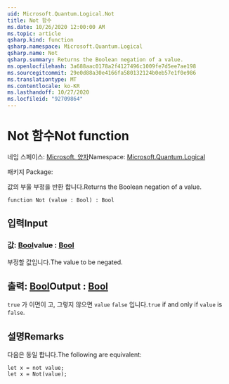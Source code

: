```yaml
---
uid: Microsoft.Quantum.Logical.Not
title: Not 함수
ms.date: 10/26/2020 12:00:00 AM
ms.topic: article
qsharp.kind: function
qsharp.namespace: Microsoft.Quantum.Logical
qsharp.name: Not
qsharp.summary: Returns the Boolean negation of a value.
ms.openlocfilehash: 3a688aac0178a2f4127496c1009fe7d5ee7ae198
ms.sourcegitcommit: 29e0d88a30e4166fa580132124b0eb57e1f0e986
ms.translationtype: MT
ms.contentlocale: ko-KR
ms.lasthandoff: 10/27/2020
ms.locfileid: "92709864"
---
```

# <a name="not-function"></a><span data-ttu-id="d9d64-102">Not 함수</span><span class="sxs-lookup"><span data-stu-id="d9d64-102">Not function</span></span>

<span data-ttu-id="d9d64-103">네임 스페이스: [Microsoft. 양자](xref:Microsoft.Quantum.Logical)</span><span class="sxs-lookup"><span data-stu-id="d9d64-103">Namespace: [Microsoft.Quantum.Logical](xref:Microsoft.Quantum.Logical)</span></span>

<span data-ttu-id="d9d64-104">패키지 [](https://nuget.org/packages/)</span><span class="sxs-lookup"><span data-stu-id="d9d64-104">Package: [](https://nuget.org/packages/)</span></span>


<span data-ttu-id="d9d64-105">값의 부울 부정을 반환 합니다.</span><span class="sxs-lookup"><span data-stu-id="d9d64-105">Returns the Boolean negation of a value.</span></span>

```qsharp
function Not (value : Bool) : Bool
```


## <a name="input"></a><span data-ttu-id="d9d64-106">입력</span><span class="sxs-lookup"><span data-stu-id="d9d64-106">Input</span></span>

### <a name="value--bool"></a><span data-ttu-id="d9d64-107">값: [Bool](xref:microsoft.quantum.lang-ref.bool)</span><span class="sxs-lookup"><span data-stu-id="d9d64-107">value : [Bool](xref:microsoft.quantum.lang-ref.bool)</span></span>

<span data-ttu-id="d9d64-108">부정할 값입니다.</span><span class="sxs-lookup"><span data-stu-id="d9d64-108">The value to be negated.</span></span>



## <a name="output--bool"></a><span data-ttu-id="d9d64-109">출력: [Bool](xref:microsoft.quantum.lang-ref.bool)</span><span class="sxs-lookup"><span data-stu-id="d9d64-109">Output : [Bool](xref:microsoft.quantum.lang-ref.bool)</span></span>

<span data-ttu-id="d9d64-110">`true` 가 이면이 고, 그렇지 않으면 `value` `false` 입니다.</span><span class="sxs-lookup"><span data-stu-id="d9d64-110">`true` if and only if `value` is `false`.</span></span>

## <a name="remarks"></a><span data-ttu-id="d9d64-111">설명</span><span class="sxs-lookup"><span data-stu-id="d9d64-111">Remarks</span></span>

<span data-ttu-id="d9d64-112">다음은 동일 합니다.</span><span class="sxs-lookup"><span data-stu-id="d9d64-112">The following are equivalent:</span></span>

```Q#
let x = not value;
let x = Not(value);
```